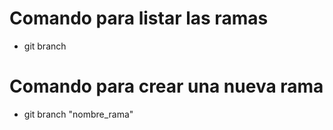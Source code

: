# Comando para listar las ramas
- git branch 

# Comando para crear una nueva rama
- git branch "nombre_rama"

